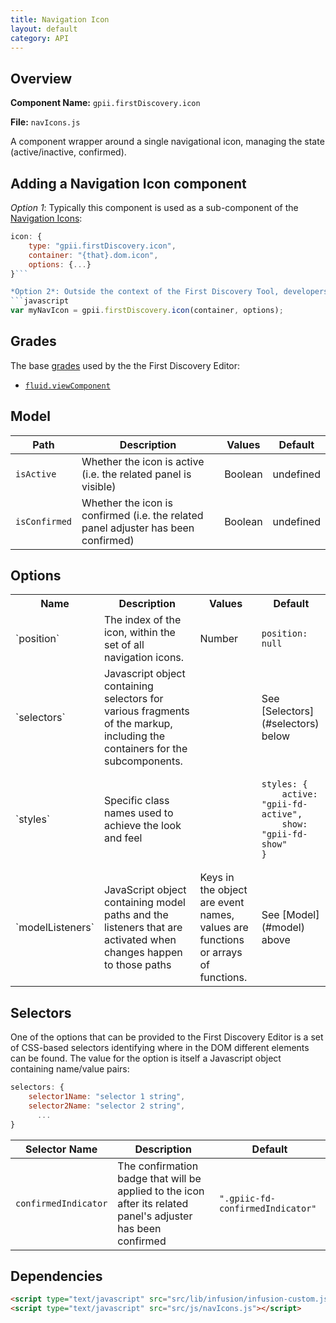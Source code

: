 ```yaml
---
title: Navigation Icon
layout: default
category: API
---
```


## Overview

**Component Name:** `gpii.firstDiscovery.icon`

**File:** `navIcons.js`

A component wrapper around a single navigational icon, managing the state (active/inactive, confirmed).

## Adding a Navigation Icon component

*Option 1*: Typically this component is used as a sub-component of the [Navigation Icons](navIcons.md):
```javascript
icon: {
    type: "gpii.firstDiscovery.icon",
    container: "{that}.dom.icon",
    options: {...}
}```

*Option 2*: Outside the context of the First Discovery Tool, developers may wish to create a standalone component:
```javascript
var myNavIcon = gpii.firstDiscovery.icon(container, options);
```


## Grades

The base [grades](http://docs.fluidproject.org/infusion/development/ComponentGrades.html)
used by the the First Discovery Editor:

* [`fluid.viewComponent`](http://docs.fluidproject.org/infusion/development/ComponentGrades.html)

## Model

| Path   | Description | Values | Default |
|--------|-------------|--------|---------|
| `isActive` | Whether the icon is active (i.e. the related panel is visible) | Boolean | undefined  |
| `isConfirmed` | Whether the icon is confirmed (i.e. the related panel adjuster has been confirmed) | Boolean | undefined  |

## Options

<table>
    <tr><th>Name</th><th>Description</th><th>Values</th><th>Default</th></tr>
    <tr>
        <td>`position`</td>
        <td>The index of the icon, within the set of all navigation icons.</td>
        <td>Number</td>
        <td>
        <pre><code>position: null</code></pre>
        </td>
    </tr>
    <tr>
        <td>`selectors`</td>
        <td>Javascript object containing selectors for various fragments of the markup, including the containers for the subcomponents.</td>
        <td></td>
        <td>See [Selectors](#selectors) below</td>
    </tr>
    <tr>
        <td>`styles`</td>
        <td>Specific class names used to achieve the look and feel</td>
        <td></td>
        <td>
        <pre><code>styles: {
    active: "gpii-fd-active",
    show: "gpii-fd-show"
}</code></pre>
        </td>
    </tr>
    <tr>
        <td>`modelListeners`</td>
        <td>JavaScript object containing model paths and the listeners that are activated when changes happen to those paths</td>
        <td>Keys in the object are event names, values are functions or arrays of functions.</td>
        <td>See [Model](#model) above</td>
    </tr>
</table>

## Selectors

One of the options that can be provided to the First Discovery Editor is a set of CSS-based
selectors identifying where in the DOM different elements can be found. The value for the option
is itself a Javascript object containing name/value pairs:

```javascript
selectors: {
    selector1Name: "selector 1 string",
    selector2Name: "selector 2 string",
      ...
}
```

| Selector Name | Description | Default |
|---------------|-------------|---------|
| `confirmedIndicator` | The confirmation badge that will be applied to the icon after its related panel's adjuster has been confirmed | `".gpiic-fd-confirmedIndicator"` |

## Dependencies

```html
<script type="text/javascript" src="src/lib/infusion/infusion-custom.js"></script>
<script type="text/javascript" src="src/js/navIcons.js"></script>
```


